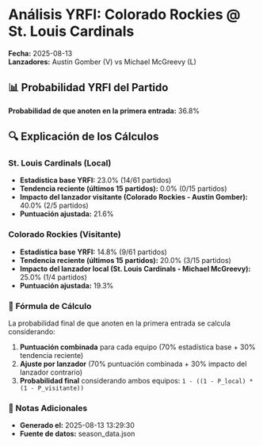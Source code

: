 # Análisis YRFI: Colorado Rockies @ St. Louis Cardinals

**Fecha:** 2025-08-13  
**Lanzadores:** Austin Gomber (V) vs Michael McGreevy (L)

## 📊 Probabilidad YRFI del Partido

**Probabilidad de que anoten en la primera entrada:** 36.8%

## 🔍 Explicación de los Cálculos

### St. Louis Cardinals (Local)
- **Estadística base YRFI:** 23.0% (14/61 partidos)
- **Tendencia reciente (últimos 15 partidos):** 0.0% (0/15 partidos)
- **Impacto del lanzador visitante (Colorado Rockies - Austin Gomber):** 40.0% (2/5 partidos)
- **Puntuación ajustada:** 21.6%

### Colorado Rockies (Visitante)
- **Estadística base YRFI:** 14.8% (9/61 partidos)
- **Tendencia reciente (últimos 15 partidos):** 20.0% (3/15 partidos)
- **Impacto del lanzador local (St. Louis Cardinals - Michael McGreevy):** 25.0% (1/4 partidos)
- **Puntuación ajustada:** 19.3%

### 📝 Fórmula de Cálculo

La probabilidad final de que anoten en la primera entrada se calcula considerando:
1. **Puntuación combinada** para cada equipo (70% estadística base + 30% tendencia reciente)
2. **Ajuste por lanzador** (70% puntuación combinada + 30% impacto del lanzador contrario)
3. **Probabilidad final** considerando ambos equipos: `1 - ((1 - P_local) * (1 - P_visitante))`

### 📌 Notas Adicionales

- **Generado el:** 2025-08-13 13:29:30
- **Fuente de datos:** season_data.json
